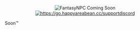 <p align="center">
    <img src="https://image.frealms.net/u/visible-single-gannet.png" alt="FantasyNPC Coming Soon">
    <a href="https://go.happyareabean.cc/supportdiscord" target="_blank">
        <img src="https://img.shields.io/discord/347679658369613826?color=697ec4&label=get%20support&logo=discord&logoColor=ffffff&style=for-the-badge" alt="https://go.happyareabean.cc/supportdiscord">    
    </a>
</p>

Soon™️
